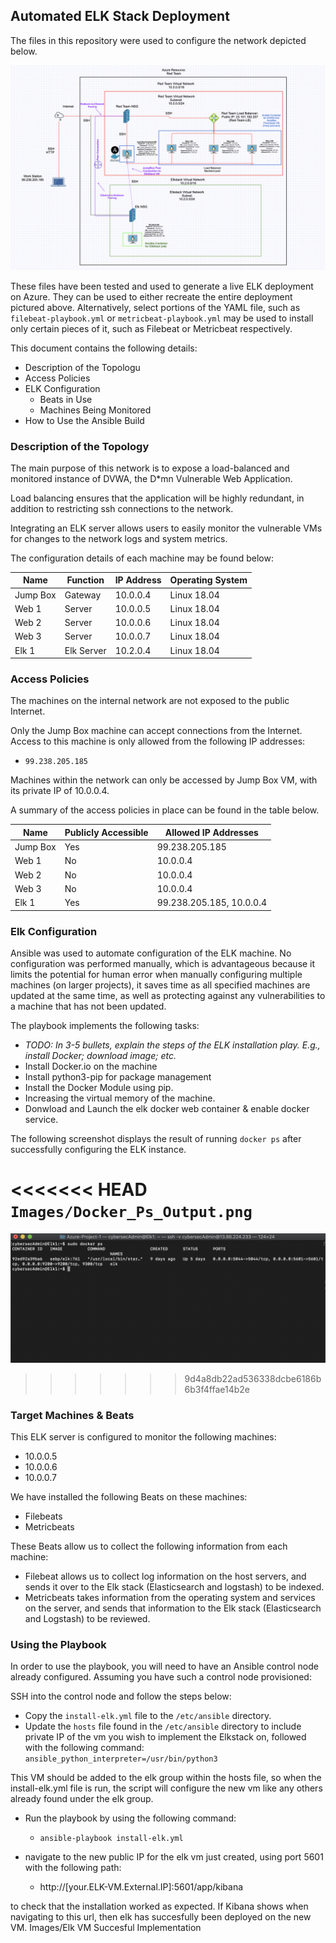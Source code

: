 ## Automated ELK Stack Deployment

The files in this repository were used to configure the network depicted below.

![alt text](Diagrams/Azure_Project_Network_Diagram.png?raw=true)


These files have been tested and used to generate a live ELK deployment on Azure. They can be used to either recreate the entire deployment pictured above. Alternatively, select portions of the YAML file, such as `filebeat-playbook.yml` or `metricbeat-playbook.yml` may be used to install only certain pieces of it, such as Filebeat or Metricbeat respectively.



This document contains the following details:
- Description of the Topologu
- Access Policies
- ELK Configuration
  - Beats in Use
  - Machines Being Monitored
- How to Use the Ansible Build


### Description of the Topology

The main purpose of this network is to expose a load-balanced and monitored instance of DVWA, the D*mn Vulnerable Web Application.

Load balancing ensures that the application will be highly redundant, in addition to restricting ssh connections to the network.


Integrating an ELK server allows users to easily monitor the vulnerable VMs for changes to the network logs and system metrics.

The configuration details of each machine may be found below:

| Name     | Function | IP Address | Operating System |
|----------|----------|------------|------------------|
| Jump Box | Gateway  | 10.0.0.4   | Linux 18.04      |
| Web 1    | Server   | 10.0.0.5   | Linux 18.04      |
| Web 2    | Server   | 10.0.0.6   | Linux 18.04      |
| Web 3    | Server   | 10.0.0.7   | Linux 18.04      |
| Elk 1    | Elk Server | 10.2.0.4 | Linux 18.04      |

### Access Policies

The machines on the internal network are not exposed to the public Internet. 

Only the Jump Box machine can accept connections from the Internet. Access to this machine is only allowed from the following IP addresses:
- `99.238.205.185`

Machines within the network can only be accessed by Jump Box VM, with its private IP of 10.0.0.4.

A summary of the access policies in place can be found in the table below.

| Name     | Publicly Accessible | Allowed IP Addresses |
|----------|---------------------|----------------------|
| Jump Box | Yes                 | 99.238.205.185       |
| Web 1    | No                  | 10.0.0.4             |
| Web 2    | No                  | 10.0.0.4             |
| Web 3    | No                  | 10.0.0.4             |
| Elk 1    | Yes                 | 99.238.205.185, 10.0.0.4 |
### Elk Configuration

Ansible was used to automate configuration of the ELK machine. No configuration was performed manually, which is advantageous because it limits the potential for human error when manually configuring multiple machines (on larger projects), it saves time as all specified machines are updated at the same time, as well as protecting against any vulnerabilities to a machine that has not been updated. 

The playbook implements the following tasks:
- _TODO: In 3-5 bullets, explain the steps of the ELK installation play. E.g., install Docker; download image; etc._
-  Install Docker.io on the machine
-  Install python3-pip for package management
-  Install the Docker Module using pip.
-  Increasing the virtual memory of the machine.
-  Donwload and Launch the elk docker web container & enable docker service. 

The following screenshot displays the result of running `docker ps` after successfully configuring the ELK instance.

<<<<<<< HEAD
`Images/Docker_Ps_Output.png`
=======
![alt text](Images/Docker_Ps_Output.png?raw=true)
>>>>>>> 9d4a8db22ad536338dcbe6186b6b3f4ffae14b2e

### Target Machines & Beats
This ELK server is configured to monitor the following machines:
- 10.0.0.5
- 10.0.0.6 
- 10.0.0.7 

We have installed the following Beats on these machines:
- Filebeats
- Metricbeats

These Beats allow us to collect the following information from each machine:
- Filebeat allows us to collect log information on the host servers, and sends it over to the Elk stack (Elasticsearch and logstash) to be indexed.
- Metricbeats takes information from the operating system and services on the server, and sends that information to the Elk stack (Elasticsearch and Logstash) to be reviewed. 

### Using the Playbook
In order to use the playbook, you will need to have an Ansible control node already configured. Assuming you have such a control node provisioned: 

SSH into the control node and follow the steps below:
- Copy the `install-elk.yml` file to the `/etc/ansible` directory.
- Update the `hosts` file found in the `/etc/ansible` directory to include private IP of the vm you wish to implement the Elkstack on, followed with the following command: 
  `ansible_python_interpreter=/usr/bin/python3`

This VM should be added to the elk group within the hosts file, so when the install-elk.yml file is run, the script will configure the new vm like any others already found under the elk group. 
- Run the playbook by using the following command:
  - `ansible-playbook install-elk.yml`

- navigate to the new public IP for the elk vm just created, using port 5601 with the following path:
  - http://[your.ELK-VM.External.IP]:5601/app/kibana

to check that the installation worked as expected. If Kibana shows when navigating to this url, then elk has succesfully been deployed on the new VM.
Images/Elk VM Succesful Implementation
